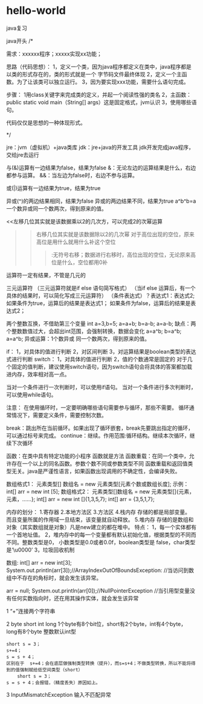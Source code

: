 # hello-world
java复习


java开头
/*

需求：xxxxxx程序；xxxxx实现xx功能；

思路（代码思想）：
	1，定义一个类，因为java程序都定义在类中，java程序都是以类的形式存在的，类的形式就是一个	       字节码文件最终体现
	2，定义一个主函数。为了让该类可以独立运行。
	3，因为要实现xxx功能，需要什么语句完成。

步骤：
	1用class关键字来完成类的定义，并起一个阅读性强的类名
	2，主函数：public static void main（String[] args）这是固定格式，jvm认识
	3，使用哪些语句。

代码仅仅是思想的一种体现形式。

*/



jre：jvm（虚拟机）+java类库
jdk：jre+java的开发工具
jdk开发完成java程序，交给jre去运行   



与(&)运算有一边结果为false，结果为false
&：无论左边的运算结果是什么，右边都参与运算。
&&：当左边为false时，右边不参与运算。

或(|)运算有一边结果为true，结果为true

异或(^)的两边结果相同，结果为false
异或的两边结果不同，结果为true
a^b^b=a  一个数异或同一个数两次，得到原来的值。



<<左移几位其实就是该数据乘以2的几次方，可以完成2的次幂运算

>>右移几位其实就是该数据除以2的几次幂
对于高位出现的空位，原来高位是用什么就用什么补这个空位
>>>:无符号右移；数据进行右移时，高位出现的空位，无论原来高位是什么，空位都用0补


运算符一定有结果，不管是几元的

三元运算符  （三元运算符就是if else 语句简写格式）
（当if else 运算后，有一个具体的结果时，可以简化写成三元运算符）
（条件表达式）？表达式1：表达式2;
如果条件为true，运算后的结果是表达式1；
如果条件为false，运算后的结果是表达式2；



两个整数互换，不借助第三个变量
int a=3,b=5;
a=a+b;
b=a-b;
a=a-b;
缺点：两个整数数值过大，会超出int范围，会强制转换，数据会变化
a=a^b;
b=a^b;
a=a^b;
异或运算：1个数异或 同一个数两次，得到原来的值。


if：
	1，对具体的值进行判断
	2，对区间判断	
	3，对运算结果是boolean类型的表达式进行判断
switch：
	1，对具体的值进行判断
	2，值的个数通常是固定的
	对于几个固定的值判断，建议使用switch语句，因为switch语句会将具体的答案都加载进内存，效率相对高一点。

当对一个条件进行一次判断时，可以使用if语句。
当对一个条件进行多次判断时，可以使用while语句。

注意：
	在使用循环时，一定要明确哪些语句需要参与循环，那些不需要。
	循环通常情况下，需要定义条件，需要控制次数。




break：跳出所在当前循环。如果出现了循环嵌套，break先要跳出指定的循环，可以通过标号来完成。
continue：继续。作用范围:循环结构。继续本次循环，继续下次循环



函数：在类中具有特定功能的小程序
函数就是方法
函数重载：在同一个类中，允许存在一个以上的同名函数。参数个数不同或参数类型不同
函数重载和返回值类型无关。java是严谨性语言，如果函数出现调用的不确定性，会编译失败。




数组格式1：
元素类型[] 数组名 = new 元素类型[元素个数或数组长度];
示例： int[] arr = new int [5];
数组格式2：
元素类型[]数组名 = new 元素类型[]{元素，元素，……};
int[] arr = new int []{1,3,5,7};
int[] arr = {3,5,1,7};



内存的划分：
1.寄存器
2.本地方法区
3.方法区
4.栈内存
	存储的都是局部变量。
	而且变量所属的作用域一旦结束，该变量就自动释放。
5.堆内存
	存储的是数组和对象（其实数组就是对象）凡是new建立的都在堆中。
	特点：
	1，每一个实体都有一个首地址值。
	2，堆内存中的每一个变量都有默认初始化值，根据类型的不同而不同。整数类型是0，
小数类型是0.0或者0.0f，boolean类型是 false，char类型是‘\u0000’
	3，垃圾回收机制


数组:
int[] arr = new int[3];
System.out.println(arr[3]);//ArrayIndexOutOfBoundsException:
    //当访问到数组中不存在的角标时，就会发生该异常。

arr = null;
System.out.println(arr[0]);//NullPointerException
    //当引用型变量没有任何实数指向时，还在用其操作实体，就会发生该异常



1  “+”连接两个字符串


2  	byte short int long   1个byte有8个bit位，short有2个byte，int有4个byte，long有8个byte
	整数默认int型

	short s = 3；
	s+=4；   
	s = s + 4；
	区别在于  s+=4；会在底层做强制类型转换（提升），而s=s+4；不做类型转换，所以不能将得到的值强制赋给低空间类型（short）
        short s = 3；
	s = s + 4；会报错，（精度丢失）原因如上。
 
3   InputMismatchException   输入不匹配异常  










